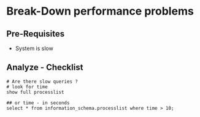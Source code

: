 # Break-Down performance problems 

## Pre-Requisites

  * System is slow 

## Analyze - Checklist 

```
# Are there slow queries ? 
# look for time 
show full processlist 

## or time - in seconds  
select * from information_schema.processlist where time > 10;
```



